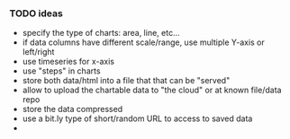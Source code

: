 ### TODO ideas
 * specify the type of charts: area, line, etc...
 * if data columns have different scale/range, use multiple Y-axis or left/right
 * use timeseries for x-axis
 * use "steps" in charts
 * store both data/html into a file that that can be "served"
 * allow to upload the chartable data to "the cloud" or at known file/data repo
 * store the data compressed
 * use a bit.ly type of short/random URL to access to saved data
 * 
